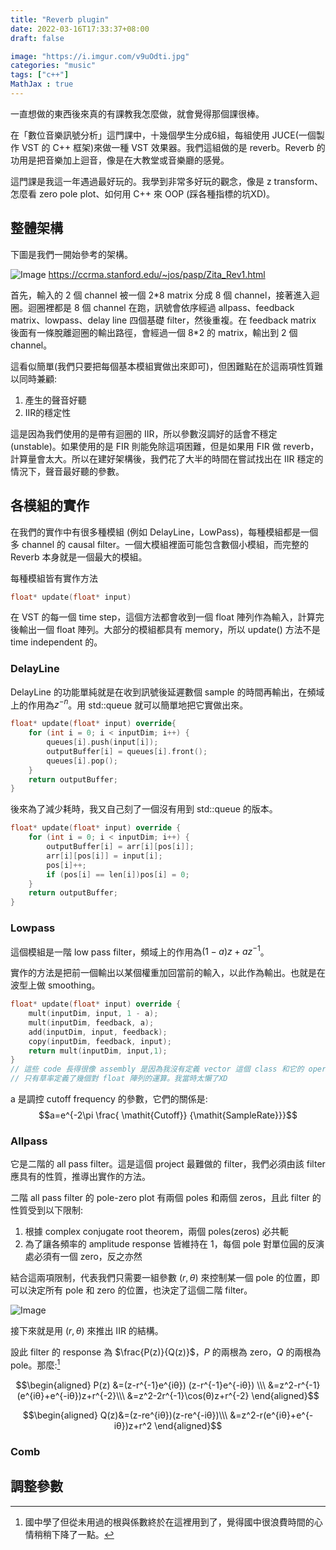 ```yaml
---
title: "Reverb plugin"
date: 2022-03-16T17:33:37+08:00
draft: false

image: "https://i.imgur.com/v9uOdti.jpg"
categories: "music"
tags: ["c++"]
MathJax : true
---
```

一直想做的東西後來真的有課教我怎麼做，就會覺得那個課很棒。

在「數位音樂訊號分析」這門課中，十幾個學生分成6組，每組使用 JUCE(一個製作 VST 的 C++ 框架)來做一種 VST 效果器。我們這組做的是 reverb。Reverb 的功用是把音樂加上迴音，像是在大教堂或音樂廳的感覺。

這門課是我這一年遇過最好玩的。我學到非常多好玩的觀念，像是 z transform、怎麼看 zero pole plot、如何用 C++ 來 OOP (踩各種指標的坑XD)。


## 整體架構
下圖是我們一開始參考的架構。

![Image](https://i.imgur.com/gLgWwXH.jpg#center)
https://ccrma.stanford.edu/~jos/pasp/Zita_Rev1.html

首先，輸入的 2 個 channel 被一個 2\*8 matrix 分成 8 個 channel，接著進入迴圈。迴圈裡都是 8 個 channel 在跑，訊號會依序經過 allpass、feedback matrix、lowpass、delay line 四個基礎 filter，然後重複。在 feedback matrix 後面有一條脫離迴圈的輸出路徑，會經過一個 8\*2 的 matrix，輸出到 2 個 channel。

這看似簡單(我們只要把每個基本模組實做出來即可)，但困難點在於這兩項性質難以同時兼顧:

1. 產生的聲音好聽
2. IIR的穩定性

這是因為我們使用的是帶有迴圈的 IIR，所以參數沒調好的話會不穩定 (unstable)。如果使用的是 FIR 則能免除這項困難，但是如果用 FIR 做 reverb，計算量會太大。所以在建好架構後，我們花了大半的時間在嘗試找出在 IIR 穩定的情況下，聲音最好聽的參數。

## 各模組的實作

在我們的實作中有很多種模組 (例如 DelayLine，LowPass)，每種模組都是一個多 channel 的 causal filter。一個大模組裡面可能包含數個小模組，而完整的 Reverb 本身就是一個最大的模組。

每種模組皆有實作方法 

```c++
float* update(float* input)
```
在 VST 的每一個 time step，這個方法都會收到一個 float 陣列作為輸入，計算完後輸出一個 float 陣列。大部分的模組都具有 memory，所以 update() 方法不是 time independent 的。

### DelayLine
DelayLine 的功能單純就是在收到訊號後延遲數個 sample 的時間再輸出，在頻域上的作用為$z^{-n}$。用 std::queue 就可以簡單地把它實做出來。
```c++
float* update(float* input) override{
    for (int i = 0; i < inputDim; i++) {
        queues[i].push(input[i]);
        outputBuffer[i] = queues[i].front();
        queues[i].pop();
    }
    return outputBuffer;
}
```
後來為了減少耗時，我又自己刻了一個沒有用到 std::queue 的版本。
```c++
float* update(float* input) override {
    for (int i = 0; i < inputDim; i++) {
        outputBuffer[i] = arr[i][pos[i]];
        arr[i][pos[i]] = input[i];
        pos[i]++;
        if (pos[i] == len[i])pos[i] = 0;
    }
    return outputBuffer;
}
```
### Lowpass
這個模組是一階 low pass filter，頻域上的作用為$(1-a)z+az^{-1}$。

實作的方法是把前一個輸出以某個權重加回當前的輸入，以此作為輸出。也就是在波型上做 smoothing。
```c++
float* update(float* input) override {
    mult(inputDim, input, 1 - a);
    mult(inputDim, feedback, a);
    add(inputDim, input, feedback);
    copy(inputDim, feedback, input);
    return mult(inputDim, input,1);
}
// 這些 code 長得很像 assembly 是因為我沒有定義 vector 這個 class 和它的 operators，
// 只有草率定義了幾個對 float 陣列的運算。我當時太懶了XD
```

a 是調控 cutoff frequency 的參數，它們的關係是: 
$$a=e^{-2\pi \frac{ \mathit{Cutoff}} {\mathit{SampleRate}}}$$

### Allpass

它是二階的 all pass filter。這是這個 project 最難做的 filter，我們必須由該 filter 應具有的性質，推導出實作的方法。

二階 all pass filter 的 pole-zero plot 有兩個 poles 和兩個 zeros，且此 filter 的性質受到以下限制:
1. 根據 complex conjugate root theorem，兩個 poles(zeros) 必共軛
2. 為了讓各頻率的 amplitude response 皆維持在 1，每個 pole 對單位圓的反演處必須有一個 zero，反之亦然

結合這兩項限制，代表我們只需要一組參數 $(r,θ)$ 來控制某一個 pole 的位置，即可以決定所有 pole 和 zero 的位置，也決定了這個二階 filter。

![Image](https://i.imgur.com/4HVI7Xu.png#centers)

接下來就是用 $(r,θ)$ 來推出 IIR 的結構。

設此 filter 的 response 為 $\frac{P(z)}{Q(z)}$，$P$ 的兩根為 zero，$Q$ 的兩根為 pole。那麼:[^1]

$$\begin{aligned}
P(z) &=(z-r^{-1}e^{iθ}) (z-r^{-1}e^{-iθ})  \\\
&=z^2-r^{-1}(e^{iθ}+e^{-iθ})z+r^{-2}\\\
&=z^2-2r^{-1}\cos(θ)z+r^{-2}
\end{aligned}$$


$$\begin{aligned}
Q(z)&=(z-re^{iθ})(z-re^{-iθ})\\\
&=z^2-r(e^{iθ}+e^{-iθ})z+r^2
\end{aligned}$$

### Comb

## 調整參數


[^1]: 國中學了但從未用過的根與係數終於在這裡用到了，覺得國中很浪費時間的心情稍稍下降了一點。